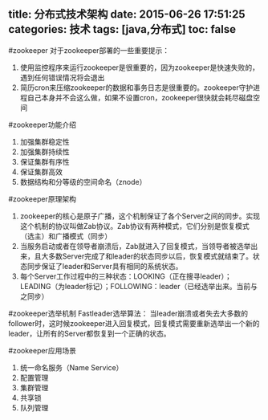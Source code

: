 title: 分布式技术架构
date: 2015-06-26 17:51:25
categories: 技术
tags: [java,分布式]
toc: false
---
#zookeeper
对于zookeeper部署的一些重要提示：
1. 使用监控程序来运行zookeeper是很重要的，因为zookeeper是快速失败的，遇到任何错误情况将会退出
2. 简历cron来压缩zookeeper的数据和事务日志是很重要的。zookeeper守护进程自己本身并不会这么做，如果不设置cron，zookeeper很快就会耗尽磁盘空间

#zookeeper功能介绍
1. 加强集群稳定性
2. 加强集群持续性
3. 保证集群有序性
4. 保证集群高效
5. 数据结构和分等级的空间命名（znode）

<!--more-->

#zookeeper原理架构
1. zookeeper的核心是原子广播，这个机制保证了各个Server之间的同步。实现这个机制的协议叫做Zab协议。Zab协议有两种模式，它们分别是恢复模式（选主）和广播模式（同步）
2. 当服务启动或者在领导者崩溃后，Zab就进入了回复模式，当领导者被选举出来，且大多数Server完成了和leader的状态同步以后，恢复模式就结束了。状态同步保证了leader和Server具有相同的系统状态。
3. 每个Server工作过程中的三种状态：LOOKING（正在搜寻leader）；LEADING（为leader标记）；FOLLOWING：leader（已经选举出来。当前与之同步）

#zookeeper选举机制
Fastleader选举算法：
当leader崩溃或者失去大多数的follower时，这时候zookeeper进入回复模式，回复模式需要重新选举出一个新的leader，让所有的Server都恢复到一个正确的状态。

#zookeeper应用场景
1. 统一命名服务（Name Service）
2. 配置管理
3. 集群管理
4. 共享锁
5. 队列管理
